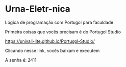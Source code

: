 # Urna-Eletr-nica
Lógica de programação com Portugol para faculdade

Primeira coisas que vocês precisam é do Portugol Studio

https://univali-lite.github.io/Portugol-Studio/ 

Clicando nesse link, vocês baixam e executem 

A senha é: 2411
